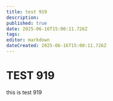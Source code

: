 ```yaml
---
title: test 919
description: 
published: true
date: 2025-06-16T15:00:11.726Z
tags: 
editor: markdown
dateCreated: 2025-06-16T15:00:11.726Z
---
```


# TEST 919
this is test 919
